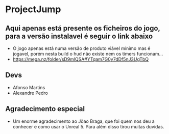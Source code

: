 # ProjectJump
## Aqui apenas está presente os ficheiros do jogo, para a versão instalavel é seguir o link abaixo
- O jogo apenas está numa versão de produto viável mínimo mas é jogavel, porém nesta build o hud não existe nem os timers funcionam...
- https://mega.nz/folder/sD9mlQSA#YTqam7G0y7dDf5nJ3UgTbQ

## Devs
- Afonso Martins
- Alexandre Pedro

## Agradecimento especial
- Um enorme agradecimento ao Jõao Braga, que foi quem nos deu a conhecer e como usar o Unreal 5. Para além disso tirou muitas duvidas.
